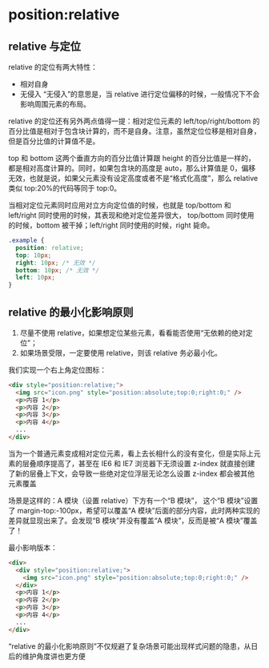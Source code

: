 # position:relative

## relative 与定位

relative 的定位有两大特性：

- 相对自身
- 无侵入
  “无侵入”的意思是，当 relative 进行定位偏移的时候，一般情况下不会影响周围元素的布局。

relative 的定位还有另外两点值得一提：相对定位元素的 left/top/right/bottom 的百分比值是相对于包含块计算的，而不是自身。注意，虽然定位位移是相对自身，但是百分比值的计算值不是。

top 和 bottom 这两个垂直方向的百分比值计算跟 height 的百分比值是一样的，都是相对高度计算的。同时，如果包含块的高度是 auto，那么计算值是 0，偏移无效，也就是说，如果父元素没有设定高度或者不是“格式化高度”，那么 relative 类似 top:20%的代码等同于 top:0。

当相对定位元素同时应用对立方向定位值的时候，也就是 top/bottom 和 left/right 同时使用的时候，其表现和绝对定位差异很大， top/bottom 同时使用的时候，bottom 被干掉；left/right 同时使用的时候，right 毙命。

```css
.example {
  position: relative;
  top: 10px;
  right: 10px; /* 无效 */
  bottom: 10px; /* 无效 */
  left: 10px;
}
```

## relative 的最小化影响原则

1. 尽量不使用 relative，如果想定位某些元素，看看能否使用“无依赖的绝对定位”；
2. 如果场景受限，一定要使用 relative，则该 relative 务必最小化。

我们实现一个右上角定位图标：

```html
<div style="position:relative;">
  <img src="icon.png" style="position:absolute;top:0;right:0;" />
  <p>内容 1</p>
  <p>内容 2</p>
  <p>内容 3</p>
  <p>内容 4</p>
  ...
</div>
```

当为一个普通元素变成相对定位元素，看上去长相什么的没有变化，但是实际上元素的层叠顺序提高了，甚至在 IE6 和 IE7 浏览器下无须设置 z-index 就直接创建了新的层叠上下文，会导致一些绝对定位浮层无论怎么设置 z-index 都会被其他元素覆盖

场景是这样的：A 模块（设置 relative）下方有一个“B 模块”，
这个“B 模块”设置了 margin-top:-100px，希望可以覆盖“A 模块”后面的部分内容，此时两种实现的差异就显现出来了。会发现“B 模块”并没有覆盖“A 模块”，反而是被“A 模块”覆盖了！

最小影响版本：
```html
<div>
  <div style="position:relative;">
    <img src="icon.png" style="position:absolute;top:0;right:0;" />
  </div>
  <p>内容 1</p>
  <p>内容 2</p>
  <p>内容 3</p>
  <p>内容 4</p>
  ...
</div>
```

“relative 的最小化影响原则”不仅规避了复杂场景可能出现样式问题的隐患，从日后的维护角度讲也更方便
